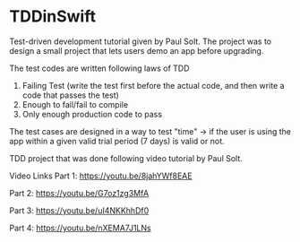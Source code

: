 # TDDinSwift
Test-driven development tutorial given by Paul Solt. The project was to design a small project that lets 
users demo an app before upgrading. 

The test codes are written following laws of TDD
1. Failing Test (write the test first before the actual code, and then write a code that passes the test)
2. Enough to fail/fail to compile 
3. Only enough production code to pass

The test cases are designed in a way to test "time" -> if the user is using the app within a given valid
trial period (7 days) is valid or not.

TDD project that was done following video tutorial by Paul Solt. 

Video Links
Part 1: https://youtu.be/8jahYWf8EAE

Part 2: https://youtu.be/G7oz1zg3MfA

Part 3: https://youtu.be/uI4NKKhhDf0

Part 4: https://youtu.be/nXEMA7J1LNs
